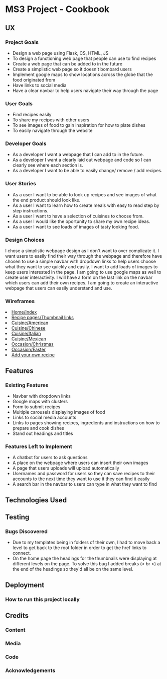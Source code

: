 # MS3 Project - Cookbook 
## UX
### Project Goals
* Design a web page using Flask, CS, HTML, JS
* To design a functioning web page that people can use to find recipes
* Create a web page that can be added to in the future
* Create a simplistic web page so it doesn't bombard users
* Implement google maps to show locations across the globe that the food originated from
* Have links to social media
* Have a clear navbar to help users navigate their way through the page 
### User Goals
* Find recipes easily
* To share my recipes with other users
* To see images of food to gain inspiration for how to plate dishes
* To easily navigate through the website
### Developer Goals
* As a developer I want a webpage that I can add to in the future.
* As a developer I want a clearly laid out webpage and code so I can clearly see where each section is.
* As a developer I want to be able to easily change/ remove / add recipes.
### User Stories
* As a user I want to be able to look up recipes and see images of what the end product should look like.
* As a user I want to learn how to create meals with easy to read step by step instructions.
* As a user I want to have a selection of cuisines to choose from.
* As a user I would like the oportunity to share my own recipe ideas.
* As a user I want to see loads of images of tasty looking food.
### Design Choices 
I chose a simplistic webpage design as I don't want to over complicate it.  I want users to easily find their way through the webpage and therefore have chosen to use a simple navbar with dropdown links to help users choose what they want to see quickly and easily. I want to add loads of images to keep users interested in the page.  I am going to use google maps as well to create user interactivity.  I will have a form on the last link on the navbar which users can add their own recipes. I am going to create an interactive webpage that users can easily understand and use.
### Wireframes
<li><a href="#" target="_blank">Home/Index</a></li>
<li><a href="#" target="_blank">Recipe pages/Thumbnail links</a></li>
<li><a href="#" target="_blank">Cuisine/American</a></li>
<li><a href="#" target="_blank">Cuisine/Chinese</a></li>
<li><a href="#" target="_blank">Cuisine/Italian</a></li>
<li><a href="#" target="_blank">Cuisine/Mexican</a></li>
<li><a href="#" target="_blank">Occasion/Christmas</a></li>
<li><a href="#" target="_blank">Occasion/Easter</a></li>
<li><a href="#" target="_blank">Add your own recipe</a></li>

## Features
### Existing Features 
* Navbar with dropdown links
* Google maps with clusters
* Form to submit recipes
* Multiple carousels displaying images of food 
* Links to social media accounts
* Links to pages showing recipes, ingredients and instructions on how to prepare and cook dishes
* Stand out headings and titles
### Features Left to Implement 
* A chatbot for users to ask questions
* A place on the webpage where users can insert their own images
* A page that users uploads will upload automatically
* Usernames and password for users so they can save recipes to their accounts to the next time they want to use it they can find it easily
* A search bar in the navbar to users can type in what they want to find 
## Technologies Used

## Testing 
### Bugs Discovered 
* Due to my templates being in folders of their own, I had to move back a level to get back to the root folder in order to get the href links to connect.
* On the home page the headings for the thumbnails were displaying at different levels on the page. To solve this bug I added breaks (< br >) at the end of the headings so they'd all be on the same level.

## Deployment 
### How to run this project locally

## Credits
### Content
### Media
### Code
### Acknowledgements
